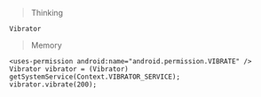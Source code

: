 > Thinking

```
Vibrator
```

> Memory

```
<uses-permission android:name="android.permission.VIBRATE" />
Vibrator vibrator = (Vibrator) getSystemService(Context.VIBRATOR_SERVICE);
vibrator.vibrate(200);
```

